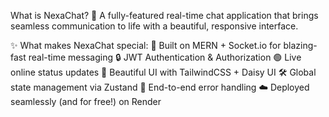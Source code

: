 What is NexaChat? 💬
A fully-featured real-time chat application that brings seamless communication to life with a beautiful, responsive interface.

✨ What makes NexaChat special:
🚀 Built on MERN + Socket.io for blazing-fast real-time messaging
🔒 JWT Authentication & Authorization
🟢 Live online status updates
🎨 Beautiful UI with TailwindCSS + Daisy UI
🛠️ Global state management via Zustand
🐞 End-to-end error handling
☁️ Deployed seamlessly (and for free!) on Render
